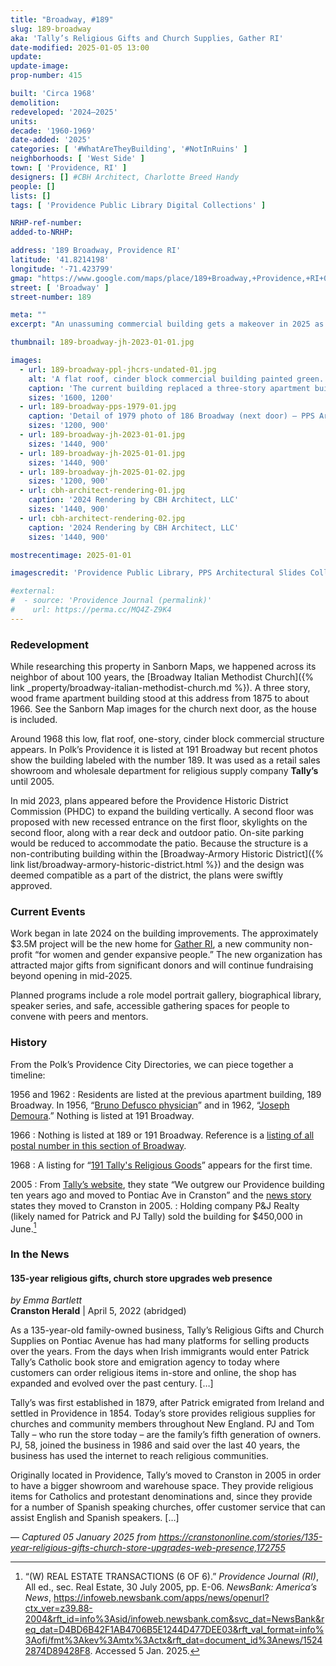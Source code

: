 ```yaml
---
title: "Broadway, #189"
slug: 189-broadway
aka: 'Tally’s Religious Gifts and Church Supplies, Gather RI'
date-modified: 2025-01-05 13:00
update:
update-image:
prop-number: 415

built: 'Circa 1968'
demolition:
redeveloped: '2024–2025'
units:
decade: '1960-1969'
date-added: '2025'
categories: [ '#WhatAreTheyBuilding', '#NotInRuins' ]
neighborhoods: [ 'West Side' ]
town: [ 'Providence, RI' ]
designers: [] #CBH Architect, Charlotte Breed Handy
people: []
lists: []
tags: [ 'Providence Public Library Digital Collections' ]

NRHP-ref-number:
added-to-NRHP:

address: '189 Broadway, Providence RI'
latitude: '41.8214198'
longitude: '-71.423799'
gmap: "https://www.google.com/maps/place/189+Broadway,+Providence,+RI+02903/@41.8214198,-71.423799,632m/data=!3m1!1e3!4m6!3m5!1s0x89e4457355039349:0x4895fc274ed966e2!8m2!3d41.821464!4d-71.423833!16s%2Fg%2F11c28_8ltj?entry=ttu&g_ep=EgoyMDI0MTIxMS4wIKXMDSoASAFQAw%3D%3D"
street: [ 'Broadway' ]
street-number: 189

meta: ""
excerpt: "An unassuming commercial building gets a makeover in 2025 as a community gathering space and offices for a new non-profit"

thumbnail: 189-broadway-jh-2023-01-01.jpg

images:
  - url: 189-broadway-ppl-jhcrs-undated-01.jpg
    alt: 'A flat roof, cinder block commercial building painted green. The building is set back from the street with parking in front, unlike the heighboring houses which come right up to the sidewalk. Renovations will add a second floor, roof deck, solar panels, and outdoor patio.'
    caption: 'The current building replaced a three-story apartment building constructed before 1875, seen right. The main building to the left and center of this photo was the neighboring Broadway Italian Methodist Church. Undated — Providence Public Library, John Hutchins Cady Research Scrapbook'
    sizes: '1600, 1200'
  - url: 189-broadway-pps-1979-01.jpg
    caption: 'Detail of 1979 photo of 186 Broadway (next door) — PPS Architectural Slides Collection'
    sizes: '1200, 900'
  - url: 189-broadway-jh-2023-01-01.jpg
    sizes: '1440, 900'
  - url: 189-broadway-jh-2025-01-01.jpg
    sizes: '1440, 900'
  - url: 189-broadway-jh-2025-01-02.jpg
    sizes: '1200, 900'
  - url: cbh-architect-rendering-01.jpg
    caption: '2024 Rendering by CBH Architect, LLC'
    sizes: '1440, 900'
  - url: cbh-architect-rendering-02.jpg
    caption: '2024 Rendering by CBH Architect, LLC'
    sizes: '1440, 900'

mostrecentimage: 2025-01-01

imagescredit: 'Providence Public Library, PPS Architectural Slides Collection, and CBH Architect LLC'

#external:
#  - source: 'Providence Journal (permalink)'
#    url: https://perma.cc/MQ4Z-Z9K4
---
```


### Redevelopment

While researching this property in Sanborn Maps, we happened across its neighbor of about 100 years, the [Broadway Italian Methodist Church]({% link _property/broadway-italian-methodist-church.md %}). A three story, wood frame apartment building stood at this address from 1875 to about 1966. See the Sanborn Map images for the church next door, as the house is included.

Around 1968 this low, flat roof, one-story, cinder block commercial structure appears. In Polk’s Providence it is listed at 191 Broadway but recent photos show the building labeled with the number 189. It was used as a retail sales showroom and wholesale department for religious supply company **Tally’s** until 2005.

In mid 2023, plans appeared before the Providence Historic District Commission (<span class ="abbr">PHDC</span>) to expand the building vertically. A second floor was proposed with new recessed entrance on the first floor, skylights on the second floor, along with a rear deck and outdoor patio. On-site parking would be reduced to accommodate the patio. Because the structure is a non-contributing building within the [Broadway-Armory Historic District]({% link list/broadway-armory-historic-district.html %}) and the design was deemed compatible as a part of the district, the plans were swiftly approved.


### Current Events

Work began in late 2024 on the building improvements. The approximately $3.5M project will be the new home for [Gather RI](https://gatherri.org/), a new community non-profit “for women and gender expansive people.” The new organization has attracted major gifts from significant donors and will continue fundraising beyond opening in mid-2025.

Planned programs include a role model portrait gallery, biographical library, speaker series, and safe, accessible gathering spaces for people to convene with peers and mentors.


### History

From the Polk’s Providence City Directories, we can piece together a timeline:

1956 and 1962
: Residents are listed at the previous apartment building, 189 Broadway. In 1956, “[Bruno Defusco physician](https://archive.org/details/polksprovidencepunse_1/page/n435/mode/2up)” and in 1962, “[Joseph Demoura](https://archive.org/details/polksprovidencepunse_2/page/n149/mode/2up).” Nothing is listed at 191 Broadway.

1966
: Nothing is listed at 189 or 191 Broadway. Reference is a [listing of all postal number in this section of Broadway](https://archive.org/details/polksprovidencep00unse_0/page/n1331/mode/2up).

1968 
: A listing for “[191 Tally's Religious Goods](https://archive.org/details/polksprovidencepunse_3/page/n1355/mode/2up)” appears for the first time.

2005
: From [Tally’s website](https://tallys.com/), they state “We outgrew our Providence building ten years ago and moved to Pontiac Ave in Cranston” and the [news story](#in-the-news) states they moved to Cranston in 2005.
: Holding company P&J Realty (likely named for Patrick and PJ Tally) sold the building for $450,000 in June.[^1]

[^1]: “(W) REAL ESTATE TRANSACTIONS (6 OF 6).” <em>Providence Journal (RI)</em>, All ed., sec. Real Estate, 30 July 2005, pp. E-06. <em>NewsBank: America’s News</em>, https://infoweb.newsbank.com/apps/news/openurl?ctx_ver=z39.88-2004&rft_id=info%3Asid/infoweb.newsbank.com&svc_dat=NewsBank&req_dat=D4BD6B42F1AB4706B5E1244D477DEE03&rft_val_format=info%3Aofi/fmt%3Akev%3Amtx%3Actx&rft_dat=document_id%3Anews/15242874D89428F8. Accessed 5 Jan. 2025.


### In the News

#### 135-year religious gifts, church store upgrades web presence

_by Emma Bartlett_  
**Cranston Herald** | April 5, 2022 (abridged)

As a 135-year-old family-owned business, Tally’s Religious Gifts and Church Supplies on Pontiac Avenue has had many platforms for selling products over the years. From the days when Irish immigrants would enter Patrick Tally’s Catholic book store and emigration agency to today where customers can order religious items in-store and online, the shop has expanded and evolved over the past century. […]

Tally’s was first established in 1879, after Patrick emigrated from Ireland and settled in Providence in 1854. Today’s store provides religious supplies for churches and community members throughout New England. PJ and Tom Tally – who run the store today – are the family’s fifth generation of owners. PJ, 58, joined the business in 1986 and said over the last 40 years, the business has used the internet to reach religious communities.

Originally located in Providence, Tally’s moved to Cranston in 2005 in order to have a bigger showroom and warehouse space. They provide religious items for Catholics and protestant denominations and, since they provide for a number of Spanish speaking churches, offer customer service that can assist English and Spanish speakers. […]

— _Captured 05 January 2025 from https://cranstononline.com/stories/135-year-religious-gifts-church-store-upgrades-web-presence,172755_